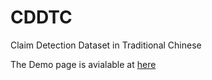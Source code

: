 # CDDTC
Claim Detection Dataset in Traditional Chinese

The Demo page is avialable at [here](https://huggingface.co/spaces/IISRFactCheck/factcheck)
